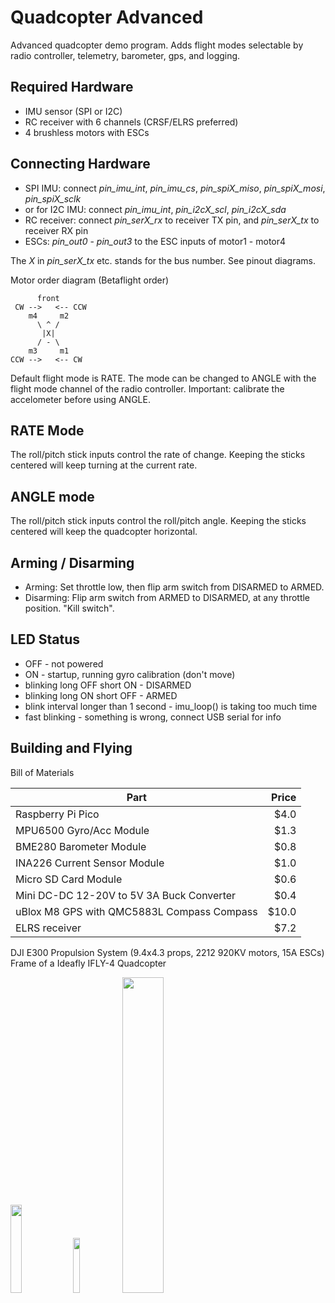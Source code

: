 # Quadcopter Advanced

Advanced quadcopter demo program. Adds flight modes selectable by radio controller, telemetry, barometer, gps, and logging.

## Required Hardware

- IMU sensor (SPI or I2C)
- RC receiver with 6 channels (CRSF/ELRS preferred)
- 4 brushless motors with ESCs

## Connecting Hardware

- SPI IMU: connect _pin_imu_int_, _pin_imu_cs_, _pin_spiX_miso_, _pin_spiX_mosi_, _pin_spiX_sclk_
- or for I2C IMU: connect _pin_imu_int_, _pin_i2cX_scl_, _pin_i2cX_sda_
- RC receiver: connect _pin_serX_rx_ to receiver TX pin, and _pin_serX_tx_ to receiver RX pin
- ESCs: _pin_out0_ - _pin_out3_ to the ESC inputs of motor1 - motor4

The _X_ in _pin_serX_tx_ etc. stands for the bus number. See pinout diagrams.

Motor order diagram (Betaflight order)

```
      front
 CW -->   <-- CCW
    m4     m2 
      \ ^ /
       |X|
      / - \
    m3     m1 
CCW -->   <-- CW
```

Default flight mode is RATE. The mode can be changed to ANGLE with the flight mode channel of the radio controller. Important: calibrate the accelometer before using ANGLE.

## RATE Mode

The roll/pitch stick inputs control the rate of change. Keeping the sticks centered will keep turning at the current rate.

## ANGLE mode

The roll/pitch stick inputs control the roll/pitch angle. Keeping the sticks centered will keep the quadcopter horizontal.

## Arming / Disarming

- Arming: Set throttle low, then flip arm switch from DISARMED to ARMED.
- Disarming: Flip arm switch from ARMED to DISARMED, at any throttle position. "Kill switch".

## LED Status

- OFF - not powered
- ON - startup, running gyro calibration (don't move)
- blinking long OFF short ON - DISARMED
- blinking long ON short OFF - ARMED
- blink interval longer than 1 second - imu_loop() is taking too much time
- fast blinking - something is wrong, connect USB serial for info

## Building and Flying

Bill of Materials

|Part|Price|
|-|-:|
Raspberry Pi Pico | $4.0
MPU6500 Gyro/Acc Module | $1.3
BME280 Barometer Module | $0.8
INA226 Current Sensor Module | $1.0
Micro SD Card Module | $0.6 
Mini DC-DC 12-20V to 5V 3A Buck Converter | $0.4
uBlox M8 GPS with QMC5883L Compass Compass | $10.0
ELRS receiver | $7.2
DJI E300 Propulsion System (9.4x4.3 props, 2212 920KV motors, 15A ESCs)
Frame of a Ideafly IFLY-4 Quadcopter

<img src="../img/ex-qa1.jpg" width="19%" /> <img src="../img/ex-qa2.jpg" width="15%" /> <img src="../img/ex-qa3.jpg" width="36%" />
